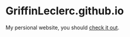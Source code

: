 # GriffinLeclerc.github.io

My persional website, you should [check it out](https://griffinleclerc.github.io/).

